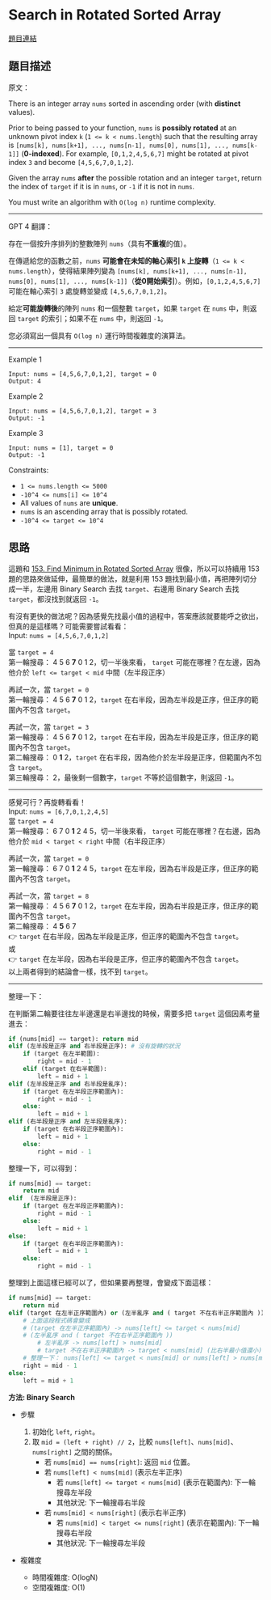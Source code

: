 # Search in Rotated Sorted Array
[題目連結](https://leetcode.com/problems/search-in-rotated-sorted-array/)

## 題目描述
原文：

There is an integer array `nums` sorted in ascending order (with **distinct** values).

Prior to being passed to your function, `nums` is **possibly rotated** at an unknown pivot index `k` (`1 <= k < nums.length`) such that the resulting array is `[nums[k], nums[k+1], ..., nums[n-1], nums[0], nums[1], ..., nums[k-1]]` (**0-indexed**). For example, `[0,1,2,4,5,6,7]` might be rotated at pivot index `3` and become `[4,5,6,7,0,1,2]`.

Given the array `nums` **after** the possible rotation and an integer `target`, return the index of `target` if it is in `nums`, or `-1` if it is not in `nums`.

You must write an algorithm with `O(log n)` runtime complexity.

----

GPT 4 翻譯：

存在一個按升序排列的整數陣列 `nums`（具有**不重複**的值）。

在傳遞給您的函數之前，`nums` **可能會在未知的軸心索引 `k` 上旋轉**（`1 <= k < nums.length`），使得結果陣列變為 `[nums[k], nums[k+1], ..., nums[n-1], nums[0], nums[1], ..., nums[k-1]]`（**從0開始索引**）。例如，`[0,1,2,4,5,6,7]` 可能在軸心索引 `3` 處旋轉並變成 `[4,5,6,7,0,1,2]`。

給定**可能旋轉後**的陣列 `nums` 和一個整數 `target`，如果 `target` 在 `nums` 中，則返回 `target` 的索引；如果不在 `nums` 中，則返回 `-1`。

您必須寫出一個具有 `O(log n)` 運行時間複雜度的演算法。

----

Example 1

```
Input: nums = [4,5,6,7,0,1,2], target = 0
Output: 4
```

Example 2
```
Input: nums = [4,5,6,7,0,1,2], target = 3
Output: -1
```

Example 3

```
Input: nums = [1], target = 0
Output: -1
```

Constraints:

* `1 <= nums.length <= 5000`
* `-10^4 <= nums[i] <= 10^4`
* All values of `nums` are **unique**.
* `nums` is an ascending array that is possibly rotated.
* `-10^4 <= target <= 10^4`


## 思路

這題和 [153. Find Minimum in Rotated Sorted Array](../153.%20Find%20Minimum%20in%20Rotated%20Sorted%20Array/) 很像，所以可以持續用 153 題的思路來做延伸，最簡單的做法，就是利用 153 題找到最小值，再把陣列切分成一半，左邊用 Binary Search 去找 `target`、右邊用 Binary Search 去找 `target`，都沒找到就返回 `-1`。

有沒有更快的做法呢？因為感覺先找最小值的過程中，答案應該就要能呼之欲出，但真的是這樣嗎？可能需要嘗試看看：  
Input: `nums = [4,5,6,7,0,1,2]`  

當 `target = 4`  
第一輪搜尋： 4 5 6 **7** 0 1 2，切一半後來看， `target` 可能在哪裡？在左邊，因為他介於 `left <= target < mid` 中間（左半段正序）  

再試一次，當 `target = 0`  
第一輪搜尋： 4 5 6 **7** 0 1 2，`target` 在右半段，因為左半段是正序，但正序的範圍內不包含 `target`。  

再試一次，當 `target = 3`  
第一輪搜尋： 4 5 6 **7** 0 1 2，`target` 在右半段，因為左半段是正序，但正序的範圍內不包含 `target`。  
第二輪搜尋： 0 **1** 2，`target` 在右半段，因為他介於左半段是正序，但範圍內不包含 `target`。  
第三輪搜尋： 2，最後剩一個數字，`target` 不等於這個數字，則返回 `-1`。  
  
---

感覺可行？再旋轉看看！  
Input: `nums = [6,7,0,1,2,4,5]`  
當 `target = 4`  
第一輪搜尋： 6 7 0 **1** 2 4 5，切一半後來看， `target` 可能在哪裡？在右邊，因為他介於 `mid < target < right` 中間（右半段正序）  

再試一次，當 `target = 0`  
第一輪搜尋： 6 7 0 **1** 2 4 5，`target` 在左半段，因為右半段是正序，但正序的範圍內不包含 `target`。  

再試一次，當 `target = 8`  
第一輪搜尋： 4 5 6 **7** 0 1 2，`target` 在左半段，因為右半段是正序，但正序的範圍內不包含 `target`。  
第二輪搜尋： 4 **5** 6 7  
👉 `target` 在右半段，因為左半段是正序，但正序的範圍內不包含 `target`。  
或  
👉 `target` 在左半段，因為右半段是正序，但正序的範圍內不包含 `target`。  
以上兩者得到的結論會一樣，找不到 `target`。  

---
 
整理一下：  

在判斷第二輪要往往左半邊還是右半邊找的時候，需要多把 `target` 這個因素考量進去：  
```python
if (nums[mid] == target): return mid
elif (左半段是正序 and 右半段是正序): # 沒有旋轉的狀況
    if (target 在左半範圍):
        right = mid - 1
    elif (target 在右半範圍):
        left = mid + 1
elif (左半段是正序 and 右半段是亂序):
    if (target 在左半段正序範圍內):
        right = mid - 1
    else:
        left = mid + 1
elif (右半段是正序 and 左半段是亂序):
    if (target 在右半段正序範圍內):
        left = mid + 1
    else:
        right = mid - 1
```

整理一下，可以得到：  
```python
if nums[mid] == target:
    return mid
elif  (左半段是正序):
    if (target 在左半段正序範圍內):
        right = mid - 1
    else:
        left = mid + 1
else:
    if (target 在右半段正序範圍內):
        left = mid + 1
    else:
        right = mid - 1
```
整理到上面這樣已經可以了，但如果要再整理，會變成下面這樣：  
```python
if nums[mid] == target:
    return mid
elif (target 在左半正序範圍內) or (左半亂序 and ( target 不在右半正序範圍內 )):
    # 上面這段程式碼會變成
    # (target 在左半正序範圍內) -> nums[left] <= target < nums[mid]
    # (左半亂序 and ( target 不在右半正序範圍內 ))
        # 左半亂序 -> nums[left] > nums[mid]
        # target 不在右半正序範圍內 -> target < nums[mid] (比右半最小值還小) or target >= nums[left] (比右半最大值還大)
    # 整理一下： nums[left] <= target < nums[mid] or nums[left] > nums[mid] > target or target >= nums[left] > nums[mid]
    right = mid - 1
else:
    left = mid + 1
```

**方法: Binary Search**

* 步驟
    1. 初始化 `left`, `right`。
    2. 取 `mid = (left + right) // 2`，比較 `nums[left]`、`nums[mid]`、`nums[right]` 之間的關係。
        - 若 `nums[mid] == nums[right]`: 返回 `mid` 位置。
        - 若 `nums[left] < nums[mid]` (表示左半正序)
            - 若 `nums[left] <= target < nums[mid]` (表示在範圍內): 下一輪搜尋左半段
            - 其他狀況: 下一輪搜尋右半段
        - 若 `nums[mid] < nums[right]` (表示右半正序)
            - 若 `nums[mid] < target <= nums[right]` (表示在範圍內): 下一輪搜尋右半段
            - 其他狀況: 下一輪搜尋左半段

* 複雜度
    * 時間複雜度: O(logN)
    * 空間複雜度: O(1)
